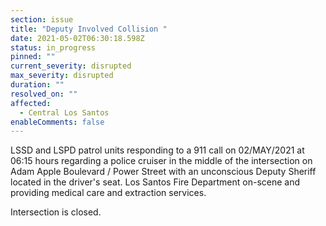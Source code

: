 ```yaml
---
section: issue
title: "Deputy Involved Collision "
date: 2021-05-02T06:30:18.598Z
status: in_progress
pinned: ""
current_severity: disrupted
max_severity: disrupted
duration: ""
resolved_on: ""
affected:
  - Central Los Santos
enableComments: false
---
```

LSSD and LSPD patrol units responding to a 911 call on 02/MAY/2021 at 06:15 hours regarding a police cruiser in the middle of the intersection on Adam Apple Boulevard / Power Street with an unconscious Deputy Sheriff located in the driver's seat. Los Santos Fire Department on-scene and providing medical care and extraction services. 

Intersection is closed.